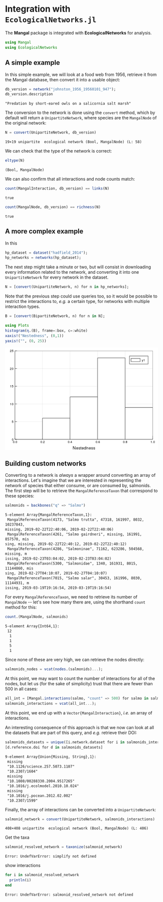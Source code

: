 # Integration with `EcologicalNetworks.jl`

The **Mangal** package is integrated with **EcologicalNetworks** for analysis.

````julia
using Mangal
using EcologicalNetworks
````





## A simple example

In this simple example, we will look at a food web from 1956, retrieve it from
the Mangal database, then convert it into a usable object:

````julia
db_version = network("johnston_1956_19560101_947");
db_version.description
````


````
"Predation by short-eared owls on a salicornia salt marsh"
````





The conversion to the network is done using the `convert` method, which by
default will return a `UnipartiteNetwork`, where species are the `MangalNode` of
the original network:

````julia
N = convert(UnipartiteNetwork, db_version)
````


````
19×19 unipartite  ecological network (Bool, MangalNode) (L: 58)
````





We can check that the type of the network is correct:

````julia
eltype(N)
````


````
(Bool, MangalNode)
````





We can also confirm that all interactions and node counts match:

````julia
count(MangalInteraction, db_version) == links(N)
````


````
true
````



````julia
count(MangalNode, db_version) == richness(N)
````


````
true
````





## A more complex example

In this

````julia
hp_dataset = dataset("hadfield_2014");
hp_networks = networks(hp_dataset);
````





The next step might take a minute or two, but will consist in downloading every
information related to the network, and converting it into one
`UnipartiteNetwork` for every network in the dataset.

````julia
N = [convert(UnipartiteNetwork, n) for n in hp_networks];
````





Note that the previous step could use queries too, so it would be possible to
restrict the interactions to, *e.g.* a certain type, for networks with multiple
interaction types.

````julia
B = [convert(BipartiteNetwork, n) for n in N];
````



````julia
using Plots
histogram(η.(B), frame=:box, c=:white)
xaxis!("Nestedness", (0,1))
yaxis!("", (0, 25))
````


![](figures/ecologicalnetworks_10_1.png)



## Building custom networks

Converting to a network is *always* a wrapper around converting an array of
interactions. Let's imagine that we are interested in representing the network
of species that either consume, or are consumed by, salmonids. The first step
will be to retrieve the `MangalReferenceTaxon` that correspond to these species:

````julia
salmonids = backbones("q" => "Salmo")
````


````
5-element Array{MangalReferenceTaxon,1}:
 MangalReferenceTaxon(4173, "Salmo trutta", 47318, 161997, 8032, 10237843, 
missing, 2019-02-22T22:40:06, 2019-02-22T22:40:06)      
 MangalReferenceTaxon(4261, "Salmo gairdneri", missing, 161991, 857570, mis
sing, missing, 2019-02-22T22:40:12, 2019-02-22T22:40:12)
 MangalReferenceTaxon(4286, "Salmoninae", 71162, 623286, 504568, missing, m
issing, 2019-02-23T03:04:02, 2019-02-23T03:04:02)       
 MangalReferenceTaxon(5300, "Salmonidae", 1340, 161931, 8015, 11144860, mis
sing, 2019-02-27T04:10:07, 2019-02-27T04:10:07)         
 MangalReferenceTaxon(7015, "Salmo salar", 30453, 161996, 8030, 11144931, m
issing, 2019-03-19T19:16:54, 2019-03-19T19:16:54)
````





For every `MangalReferenceTaxon`, we need to retrieve its number of `MangalNode`
-- let's see how many there are, using the shorthand `count` method for this:

````julia
count.(MangalNode, salmonids)
````


````
5-element Array{Int64,1}:
 12
  1
  1
  5
  1
````





Since none of these are very high, we can retrieve the nodes directly:


````julia
salmonids_nodes = vcat(nodes.(salmonids)...);
````





At this point, we may want to count the number of interactions for all of the
nodes, but let us (for the sake of simplicity) trust that there are fewer than
500 in all cases:

````julia
all_int = [Mangal.interactions(salmo, "count" => 500) for salmo in salmonids_nodes];
salmonids_interactions = vcat(all_int...);
````





At this point, we end up with a `Vector{MangalInteraction}`, *i.e.* an array of
interactions.

An interesting consequence of this approach is that we now can look at all the
datasets that are part of this query, and *e.g.* retrieve their DOI:

````julia
salmonids_datasets = unique([i.network.dataset for i in salmonids_interactions])
[d.reference.doi for d in salmonids_datasets]
````


````
9-element Array{Union{Missing, String},1}:
 missing                          
 "10.1126/science.257.5073.1107"  
 "10.2307/1604"                   
 missing                          
 "10.1080/00288330.2004.9517265"  
 "10.1016/j.ecolmodel.2010.10.024"
 missing                          
 "10.1016/j.pocean.2012.02.002"   
 "10.2307/1599"
````





Finally, the array of interactions can be converted into a `UnipartiteNetwork`:

````julia
salmonid_network = convert(UnipartiteNetwork, salmonids_interactions)
````


````
408×408 unipartite  ecological network (Bool, MangalNode) (L: 406)
````





Get the taxa

````julia
salmonid_resolved_network = taxonize(salmonid_network)
````


````
Error: UndefVarError: simplify not defined
````





show interactions

````julia
for i in salmonid_resolved_network
  println(i)
end
````


````
Error: UndefVarError: salmonid_resolved_network not defined
````


